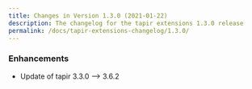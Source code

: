 ```yaml
---
title: Changes in Version 1.3.0 (2021-01-22)
description: The changelog for the tapir extensions 1.3.0 release
permalink: /docs/tapir-extensions-changelog/1.3.0/
---
```


### Enhancements
* Update of tapir 3.3.0 --> 3.6.2
